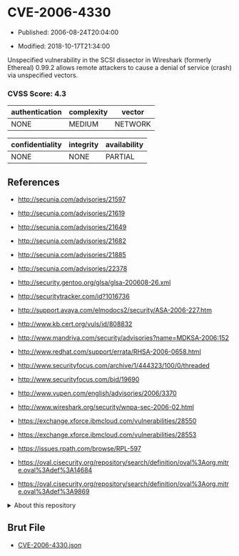 # CVE-2006-4330

- Published: 2006-08-24T20:04:00

- Modified: 2018-10-17T21:34:00

Unspecified vulnerability in the SCSI dissector in Wireshark (formerly Ethereal) 0.99.2 allows remote attackers to cause a denial of service (crash) via unspecified vectors.

### CVSS Score: **4.3**

| authentication | complexity | vector |
| --- | --- | --- |
| NONE | MEDIUM | NETWORK |

| confidentiality | integrity | availability |
| --- | --- | --- |
| NONE | NONE | PARTIAL |

## References

* http://secunia.com/advisories/21597

* http://secunia.com/advisories/21619

* http://secunia.com/advisories/21649

* http://secunia.com/advisories/21682

* http://secunia.com/advisories/21885

* http://secunia.com/advisories/22378

* http://security.gentoo.org/glsa/glsa-200608-26.xml

* http://securitytracker.com/id?1016736

* http://support.avaya.com/elmodocs2/security/ASA-2006-227.htm

* http://www.kb.cert.org/vuls/id/808832

* http://www.mandriva.com/security/advisories?name=MDKSA-2006:152

* http://www.redhat.com/support/errata/RHSA-2006-0658.html

* http://www.securityfocus.com/archive/1/444323/100/0/threaded

* http://www.securityfocus.com/bid/19690

* http://www.vupen.com/english/advisories/2006/3370

* http://www.wireshark.org/security/wnpa-sec-2006-02.html

* https://exchange.xforce.ibmcloud.com/vulnerabilities/28550

* https://exchange.xforce.ibmcloud.com/vulnerabilities/28553

* https://issues.rpath.com/browse/RPL-597

* https://oval.cisecurity.org/repository/search/definition/oval%3Aorg.mitre.oval%3Adef%3A14684

* https://oval.cisecurity.org/repository/search/definition/oval%3Aorg.mitre.oval%3Adef%3A9869

<details>
<summary>About this repository</summary> 

  This repository is part of the project [Live Hack CVE](https://github.com/Live-Hack-CVE). Main website can be found [www.live-hack.org](https://www.live-hack.org) 
  
  Made by [Sn0wAlice](https://github.com/Sn0wAlice) for the people that care about security and need to have a feed of the latest CVEs. Hope you enjoy it, don't forget to star the repo and follow me on [Twitter](https://twitter.com/Sn0wAlice) and [Github](https://github.com/Sn0wAlice). And that is my [personnal website](https://www.alice-snow.me/)

  - [Home Page](https://github.com/Live-Hack-CVE)
  - [Framework](https://github.com/Live-Hack-CVE/cve-framework)
  - [CVE database](https://github.com/Live-Hack-CVE/full_database)
  - [Changelog](https://github.com/Live-Hack-CVE/Changelog)
</details>

## Brut File

* [CVE-2006-4330.json](https://raw.githubusercontent.com/Live-Hack-CVE/full_database/main/cves/2006/CVE-2006-4330.json)


